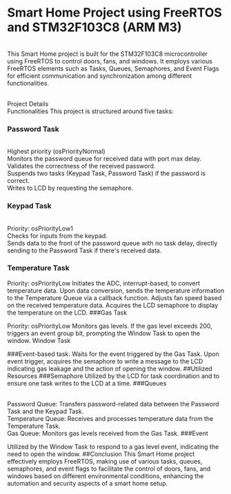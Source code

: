 # Smart Home Project using FreeRTOS and STM32F103C8 (ARM M3)
<br>This Smart Home project is built for the STM32F103C8 microcontroller using FreeRTOS to control doors, fans, and windows. It employs various FreeRTOS elements such as Tasks, Queues, Semaphores, and Event Flags for efficient communication and synchronization among different functionalities.

<br> Project Details
<br> Functionalities
This project is structured around five tasks:

### Password Task

<br>Highest priority (osPriorityNormal)
<br>Monitors the password queue for received data with port max delay.
<br>Validates the correctness of the received password.
<br>Suspends two tasks (Keypad Task, Password Task) if the password is correct.
<br>Writes to LCD by requesting the semaphore.
### Keypad Task

<br>Priority: osPriorityLow1
<br>Checks for inputs from the keypad.
<br>Sends data to the front of the password queue with no task delay, directly sending to the Password Task if there's received data.
### Temperature Task

Priority: osPriorityLow
Initiates the ADC, interrupt-based, to convert temperature data.
Upon data conversion, sends the temperature information to the Temperature Queue via a callback function.
Adjusts fan speed based on the received temperature data.
Acquires the LCD semaphore to display the temperature on the LCD.
###Gas Task

Priority: osPriorityLow
Monitors gas levels.
If the gas level exceeds 200, triggers an event group bit, prompting the Window Task to open the window.
Window Task

###Event-based task.
Waits for the event triggered by the Gas Task.
Upon event trigger, acquires the semaphore to write a message to the LCD indicating gas leakage and the action of opening the window.
##Utilized Resources
###Semaphore
Utilized by the LCD for task coordination and to ensure one task writes to the LCD at a time.
###Queues

<br>Password Queue: Transfers password-related data between the Password Task and the Keypad Task.
<br>Temperature Queue: Receives and processes temperature data from the Temperature Task.
<br>Gas Queue: Monitors gas levels received from the Gas Task.
###Event

Utilized by the Window Task to respond to a gas level event, indicating the need to open the window.
##Conclusion
This Smart Home project effectively employs FreeRTOS, making use of various tasks, queues, semaphores, and event flags to facilitate the control of doors, fans, and windows based on different environmental conditions, enhancing the automation and security aspects of a smart home setup.




